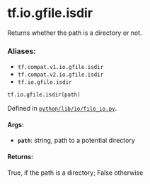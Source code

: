 <div itemscope itemtype="http://developers.google.com/ReferenceObject">
<meta itemprop="name" content="tf.io.gfile.isdir" />
<meta itemprop="path" content="Stable" />
</div>

# tf.io.gfile.isdir

Returns whether the path is a directory or not.

### Aliases:

* `tf.compat.v1.io.gfile.isdir`
* `tf.compat.v2.io.gfile.isdir`
* `tf.io.gfile.isdir`

``` python
tf.io.gfile.isdir(path)
```



Defined in [`python/lib/io/file_io.py`](/code/stable/tensorflow/python/lib/io/file_io.py).

<!-- Placeholder for "Used in" -->


#### Args:


* <b>`path`</b>: string, path to a potential directory


#### Returns:

True, if the path is a directory; False otherwise
